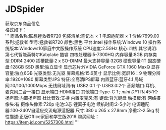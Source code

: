 # JDSpider
获取京东商品信息<br>
格式如下：<br>
'''
商品名称:联想拯救者R720
包装清单:笔记本 × 1 电源适配器 × 1
价格:7699.00
系列:拯救者
型号:拯救者R720
颜色:黑色
平台:Intel
操作系统:Windows 10
操作系统版本:Windows10家庭中文版操作系统
CPU速度:2.5GHz
核心:四核
其它说明:第七代智能英特尔Kabylake  酷睿 四核处理器I5-7300HQ
内存容量:8GB
内存类型:DDR4 2400
插槽数量:2 x SO-DIMM
最大支持容量:32GB
硬盘容量:1T
固态硬盘:128GB SSD
类型:独立显卡
显示芯片:NVIDIA  GeForce GTX 1060 MaxQ
显存容量:独立6GB
光驱类型:无光驱
屏幕规格:15.6英寸
显示比例:宽屏16：9
物理分辨率:1920×1080
屏幕类型:IPS
特征:全高清IPS屏幕
内置蓝牙:蓝牙4.1
局域网:10/100/1000Mbps
无线局域网:有
USB2.0:1 个
USB3.0:2个
音频端口:耳机、麦克风二合一接口
显示端口:HDMI接口
其他端口:Type-C *1 ; mini DP*1
RJ45:1个
扬声器:内置扬声器
杜比音效:支持
内置麦克风:有
键盘:背光键盘
触摸板:有
网络摄像头:有
摄像头像素:720p
电池:3芯 锂离子电池
续航时间:2-5小时
电源适配器:100-240V自适应交流电源适配器
尺寸:380 x 265 x 27.8mm
净重:2-2.5kg
特性描述:正版Office家庭和学生版2016
购买网址：https://item.jd.com/5257306.html
'''
